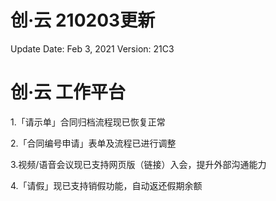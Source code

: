 # 创·云 210203更新

Update Date: Feb 3, 2021
Version: 21C3

# 创·云 工作平台

1.「请示单」合同归档流程现已恢复正常

2.「合同编号申请」表单及流程已进行调整

3.视频/语音会议现已支持网页版（链接）入会，提升外部沟通能力

4.「请假」现已支持销假功能，自动返还假期余额